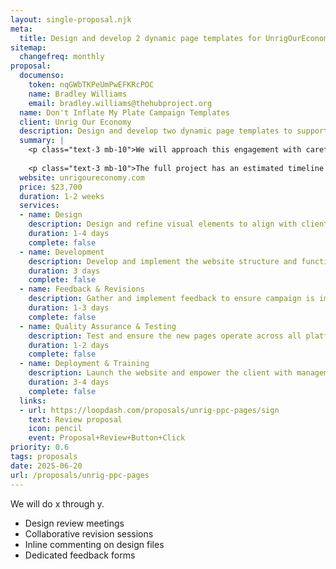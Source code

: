 ```yaml
---
layout: single-proposal.njk
meta:
  title: Design and develop 2 dynamic page templates for UnrigOurEconomy.com to support PPC ads and enhance audience understanding of the current landscape.
sitemap:
  changefreq: monthly
proposal:
  documenso:
    token: nqGWbTKPeUmPwEFKRcPOC
    name: Bradley Williams
    email: bradley.williams@thehubproject.org
  name: Don't Inflate My Plate Campaign Templates
  client: Unrig Our Economy
  description: Design and develop two dynamic page templates to support a total of six pages for PPC ads, increasing site traffic and enhancing audience understanding of the current inflation landscape.
  summary: |
    <p class="text-3 mb-10">We will approach this engagement with careful consideration and thoughtful execution, ensuring that every phase of the process is handled with precision and purpose. By following a structured timeline with clearly defined milestones, we will ensure progress remains aligned with your vision. The investment for this work can be found in <a href="{{ proposal.links[0].url }}" target="_blank" class="link plausible-event-name=Proposal+Sign+Link+Click">your proposal</a>.</p>
    
    <p class="text-3 mb-10">The full project has an estimated timeline of {{ duration }} to deliver an effective outcome. The engagement includes the design and development of 2 dynamic page templates, which will be used to create a total of 6 unique pages to support PPC advertising campaigns. Please feel free to read more <a href="/about" target="_blank" class="link plausible-event-name=Proposal+About+Link+Click">about us</a> or refer to our <a href="/faq" target="_blank" class="link plausible-event-name=Proposal+FAQ+Link+Click">commonly asked questions</a>.</p>
  website: unrigoureconomy.com
  price: $23,700
  duration: 1-2 weeks
  services:
  - name: Design
    description: Design and refine visual elements to align with client vision.
    duration: 1-4 days
    complete: false
  - name: Development
    description: Develop and implement the website structure and functionality, including 2 dynamic templates to support 6 PPC ad landing pages.
    duration: 3 days
    complete: false
  - name: Feedback & Revisions
    description: Gather and implement feedback to ensure campaign is impactful.
    duration: 1-3 days
    complete: false
  - name: Quality Assurance & Testing
    description: Test and ensure the new pages operate across all platforms.
    duration: 1-2 days
    complete: false
  - name: Deployment & Training
    description: Launch the website and empower the client with management tools.
    duration: 3-4 days
    complete: false
  links: 
  - url: https://loopdash.com/proposals/unrig-ppc-pages/sign
    text: Review proposal
    icon: pencil
    event: Proposal+Review+Button+Click
priority: 0.6
tags: proposals
date: 2025-06-20
url: /proposals/unrig-ppc-pages
---
```

We will do x through y.

- Design review meetings
- Collaborative revision sessions
- Inline commenting on design files
- Dedicated feedback forms
